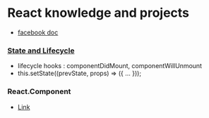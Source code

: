 # React knowledge and projects

- [facebook doc](https://facebook.github.io/react/docs/hello-world.html)

### [State and Lifecycle](https://facebook.github.io/react/docs/state-and-lifecycle.html)
- lifecycle hooks : componentDidMount, componentWillUnmount
- this.setState((prevState, props) => ({ ... }));

### React.Component
- [Link](https://facebook.github.io/react/docs/react-component.html)

